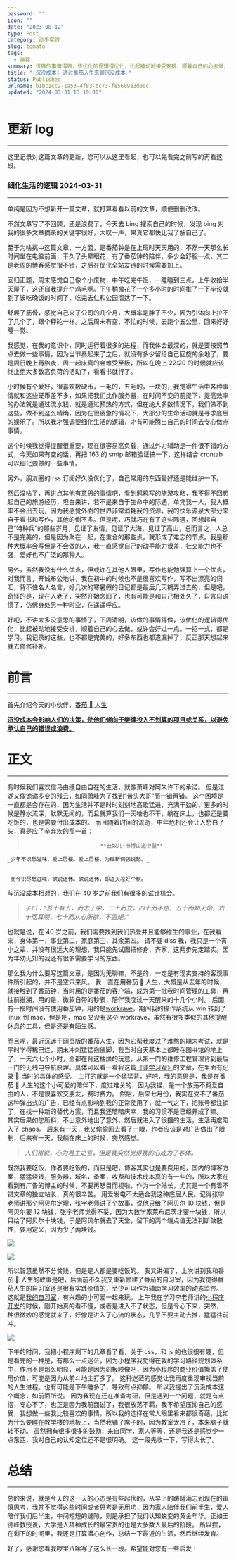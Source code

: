 ```yaml
---
password: ""
icon: ""
date: "2023-08-12"
type: Post
category: 动手实践
slug: tomato
tags:
  - 推荐
summary: 该做的事情得做，该优化的逻辑得优化，比起被动地接受安排，顺着自己的心去做，或许会好过一点。一招一式，都是学习。
title: "[沉没成本] 通过番茄人生来聊沉没成本 "
status: Published
urlname: b1bc1cc2-1a53-4f83-bc73-f85609a3d00c
updated: "2024-03-31 13:19:00"
---
```


# 更新 log

---

这里记录对这篇文章的更新，您可以从这里看起，也可以先看完之前写的再看这段。

### 细化生活的逻辑 2024-03-31

---

单纯是因为不想新开一篇文章，就打算看看以前的文章，顺便删删改改。

不然文章写了不回顾，还是浪费了，今天去 bing 搜索自己的时候，发现 bing 对我的很多文章摘录的关键字很好，大叹一声，果真它都快比我了解自己了。

至于为啥挑中这篇文章，一方面，是番茄钟是在上班时天天用的，不然一天那么长时间坐在电脑前面，干久了头晕眼花，有了番茄钟的陪伴，多少会舒服一点，其二是老周的博客感觉很不错，之后在优化全站友链的时候需要加上。

回归正题，周末感觉自己像个小废物，中午吃完午饭，一睡睡到三点，上午收拾半天屋子，这还自我提升个鸡毛啊。下午稍微花了一个多小时的时间推了一下毕设就到了该吃晚饭的时间了，吃完去仁和公园溜达了一下。

舒展了筋骨，感觉自己来了公司的几个月，大概率是胖了不少，因为引体向上拉不了几个了，跟个秤砣一样。之后周末有空，不忙的时候，去跑个五公里，回来好好睡一觉。

我感觉，在我的意识中，同时运行着很多的进程，而我体会最深的，就是要按照节点去做一些事情，因为当节奏起来了之后，就没有多少留给自己回旋的余地了，要是周日晚上再熬夜，周一起床真的会难受至极，所以在晚上 22:20 的时候就应该终止绝大多数高负荷的活动了，看看书就行了。

小时候有个爱好，很喜欢数硬币，一毛的，五毛的，一块的，我觉得生活中各种事情就和这些硬币差不多，如果把我们比作服务器，在时间不变的前提下，提高效率的办法就是通过流水钱，就是通过预热的方式，但在绝大多数情况下，我们做不到这些，做不到这么精确，因为在很疲惫的情况下，大部分的生命活动就是寻求底层的娱乐了。所以我才强调要细化生活的逻辑，才有可能腾出自己的时间去专心做点事情。

这个时候我觉得提醒很重要，现在很容易高负载，通过外力辅助是一件很不错的方式，今天如果有空的话，再把 163 的 smtp 邮箱验证搞一下，这样结合 crontab 可以细化要做的一些事情。

另外，朋友圈的 rss 订阅好久没优化了，自己常用的东西最好还是能维护一下。

然后没啥了，再讲点其他有意思的事情吧，看到鸦鸦写的旅游攻略，我不得不回想起自己的旅游经历，坦白来讲，若不是来自于生命中的际遇，单凭我一人，我大概率不会出去玩，因为我感觉外面的世界非常消耗我的资源，我的快乐源泉大部分来自于看书和写作，其他的倒不多。但是呢，巧就巧在有了这些际遇，回想起自己“特种兵”的那些岁月，见证了友情，见证了大海，见证了高山，总而言之，人总不是完美的，但是因为聚在一起，在重合的那些点，就形成了难忘的节点。我是那种大概率会写但是不会做的人，我一直感觉自己的动手能力很差，社交能力也不强，爱好也不广泛的那种人。

另外，虽然我没有什么优点，但或许在其他人眼里，写作也能勉强算上一个优点，对我而言，开诚布公地讲，我在初中的时候也不是很喜欢写作，写不出漂亮的词汇，背不住名人名言，好几次的寒暑假的日记都是最后几天糊弄过去的，但是吧，奇怪的是，现在人老了，突然开始念旧了，也有可能是和自己相处久了，自言自语惯了，仿佛身处另一种时空，在遥遥呼应。

好吧，不讲太多没意思的事情了，下周清明，该做的事情得做，该优化的逻辑得优化，比起被动地接受安排，顺着自己的心去做，或许会好过一点。一招一式，都是学习。我记录的这些，也不都是完美的，好多东西也都遗漏掉了，反正那天想起来就去修修补补。

# 前言

---

首先介绍今天的小伙伴，[番茄 🍅 人生](https://www.tomatolist.com/)

<u>**沉没成本会影响人们的决策，使他们倾向于继续投入不划算的项目或关系，以避免承认自己的错误或浪费。**</u>

# 正文

---

有时候我们喜欢信马由缰自由自在的生活，就像萧峰对阿朱许下的承诺。
但是江湖又像诡谲多变的残云，如同萧峰为了找到“带头大哥”而一错再错。
这个困境是一直都是会存在的，因为生活并不是时时刻刻地高歌猛进，充满干劲的，更多的时候是静水流深，默默无闻的，而且就算我们一天啥也不干，躺在床上，也都还是要吃饭的，也是需要付出成本的。
而且随着时间的流逝，中年危机还会让人愁白了头，真是应了辛弃疾的那一首：

>                             **丑奴儿·书博山道中壁**

    _少年不识愁滋味，爱上层楼。爱上层楼，为赋新词强说愁。_


    _而今识尽愁滋味，欲说还休。欲说还休，却道天凉好个秋。_

与沉没成本相对的，我们在 40 岁之前我们有很多的试错机会。

> _子曰：“吾十有五，而志于学，三十而立，四十而不惑，五十而知天命，六十而耳顺，七十而从心所欲，不逾矩。”_

也就是说，在 40 岁之前，我们需要找到我们热爱并且能够维生的事业，在我看来，身体第一，事业第二，家庭第三，其余第四。
请不要 diss 我，我只是一个宵小之辈，并没有很远大的理想，我只能先试图把修身、齐家，这两步先走踏实。因为年幼无知的我还有很多需要学习的东西。

那么我为什么要写这篇文章，是因为无聊嘛，不是的，一定是有现实支持的客观事件所引起的，并不是空穴来风。
我一直在用番茄 🍅 人生，大概是从去年的时候，就接触到了番茄钟，当时用的是番茄的客户端，成为第一批我时间管理的工具，再往前推溯，用的是，微软自带的秒表，陪伴我度过一天醒来的十几个小时。
后面有一段时间没有使用番茄钟，用的是[workrave](https://workrave.org/)，期间我的操作系统从 win 转到了 linux 到 mac，但是吧，mac 又没有这个 workrave，虽然有很多类似的其他提醒休息的工具，但是还是有陌生感。

而且呢，最近沉迷于网页版的番茄人生，因为它帮我度过了难熬的期末考试，就是平时学得稀巴烂，期末冲刺猛猛抱佛脚，我当时白天基本上都睡在图书馆的地上了，一天六七个小时，全都在背这枯燥的玩意，从第一门的维修工程管理背到最后一门的无线电导航原理。具体可以看一看我这篇[《谈学习观》](https://matrixcore.top/article/learn)的文章，在里面有记录 📝 当时的具体的感受。
主打的就是一个猛猛背，好吧，我的意思是，我是在番茄 🍅 人生的这个小可爱的陪伴下，度过难关的，因为我捏，是一个放荡不羁爱自由的人，不是很喜欢交朋友，费时费力。
然后，后来七月份，我实在受不了番茄这种弹出式的广告，已经有点影响到我的正常使用了，就一气之下，把账号都注销了，在找一种新的替代方案，而且我还暗暗庆幸，我的习惯不是已经养成了嘛。
其实后果如您所料，不出意外地出了意外，然后就进入了很摆的生活，生活再度陷入了 chaos。
后来有一天，我又偷偷回去看了一眼，作者应该是对广告做出了限制，后来有一天，我躺在床上的时候，突然感觉。

> _人们常说，心为君主之官，但是我突然觉得我的心成为了客体。_

既然我要吃饭，作者要吃饭的，而且是吧，博客其实也是要费用的，国内的博客方案，猛猛烧钱，服务器，域名，备案，收费和技术成本真的有一些的，所以大家在看到有广告的博主的时候，不要再怒目而视啦，作为一个站长，尤其是一个有着不错文章的独立站长，真的很辛苦。
用爱发电不太适合我这种底层人民。记得张宇老师讲那个阿贝尔定理，张宇老师讲了个故事，说他只给了阿贝尔 10 块钱，但是阿贝尔要 12 块钱，张宇老师觉得不妥，因为大数学家莱布尼茨才要十块钱，所以只给了阿贝尔十块钱，于是阿贝尔就去了天堂，留下的两个端点值无法判断敛散性，要用定义，因为少了两块钱。

![](https://prod-files-secure.s3.us-west-2.amazonaws.com/81a75f5f-eb3b-47db-bd61-d87d1cd413a6/35d58716-5526-4f74-8a2f-2f81bcbd156d/Untitled.png?X-Amz-Algorithm=AWS4-HMAC-SHA256&X-Amz-Content-Sha256=UNSIGNED-PAYLOAD&X-Amz-Credential=AKIAT73L2G45HZZMZUHI%2F20240331%2Fus-west-2%2Fs3%2Faws4_request&X-Amz-Date=20240331T131941Z&X-Amz-Expires=3600&X-Amz-Signature=db8ff626b2d97abe467157390500eb59eb9b7ed9de742a90ab8f4e764acc97c2&X-Amz-SignedHeaders=host&x-id=GetObject)

![](https://prod-files-secure.s3.us-west-2.amazonaws.com/81a75f5f-eb3b-47db-bd61-d87d1cd413a6/4b460fbb-2ea2-43ea-bc0e-a9e433e84162/Untitled.png?X-Amz-Algorithm=AWS4-HMAC-SHA256&X-Amz-Content-Sha256=UNSIGNED-PAYLOAD&X-Amz-Credential=AKIAT73L2G45HZZMZUHI%2F20240331%2Fus-west-2%2Fs3%2Faws4_request&X-Amz-Date=20240331T131941Z&X-Amz-Expires=3600&X-Amz-Signature=f21cc9494e4810af066ef0a7331c4f1e79fa990bb3489406103c4db876e2d4dc&X-Amz-SignedHeaders=host&x-id=GetObject)

所以智慧虽然不分贫贱，但是是人都是要吃饭的。
我又讲偏了，上次讲到我和番茄 🍅 人生的故事是吧，后面前不久我又重新修建了番茄的自习室，因为我觉得番茄人生的自习室还是很有实践价值的，至少可以作为辅助学习效率的动态监控。
这就是[我的自习室](https://www.tomatolist.com/show_group.html?group_id=27f2b200-d549-4ba9-a2cc-1b6025be2c7b)，有兴趣的小可爱一起来玩。
上午我在学习李老师讲的[小程序开发](https://www.hackwork.org/docs/tcb/intro)的时候，刚开始真的看不懂，或者是进入不了状态，但是专心下来，突然，一种很微妙的感觉就来了，好像是进入了心流的状态，几乎不要主动去推，猛猛往前冲。

![](https://prod-files-secure.s3.us-west-2.amazonaws.com/81a75f5f-eb3b-47db-bd61-d87d1cd413a6/27158e2b-29ae-4f4a-9c11-bc0e8d1348c3/%E6%88%AA%E5%B1%8F2023-08-12_18.23.44.png?X-Amz-Algorithm=AWS4-HMAC-SHA256&X-Amz-Content-Sha256=UNSIGNED-PAYLOAD&X-Amz-Credential=AKIAT73L2G45HZZMZUHI%2F20240331%2Fus-west-2%2Fs3%2Faws4_request&X-Amz-Date=20240331T131941Z&X-Amz-Expires=3600&X-Amz-Signature=b1e84cabeecbdd227dcdd6fabd15dbd672c846a2b7e7605e458b3a37e2ec7aed&X-Amz-SignedHeaders=host&x-id=GetObject)

下午的时间，我把小程序剩下的几章看了看，关于 css，和 js 的也很很有趣，但是看完的一种是，有那么一点迷茫，因为小程序我觉得在我的学习路径规划体系中，作用不是那么明显，可能是因为刻板映像吧，因为小程序的商业价值掩盖了使用价值，可能是因为从前斗地主打多了。
这种迷茫的感觉让我再度重现审视当前的人生进程。也有可能是下午睡多了，导致有点抑郁。
所以我提出了沉没成本这个概念，如前面所说。
因为我现在还在准备考研，但是遇到一个问题，就是有点摆，专心不了，也正是因为我前面说了，我很放荡不羁，我不希望压抑自己的感受，我想做一些我比较喜欢的事情，所以我的选择在常人眼里看来都很奇葩，比如为什么要睡在教学楼的地板上，当然我铺了席子的，因为教室太冷了，本来脑子就转不动。
虽然拥有很多很多的鼓励，来自同学，家人等等，还是我还是感觉少一点东西，我对自己的认知定位还不是很明确。
这一段先收一下，写得太长了。

# 总结

---

总的来说，就是今天的这一天的心态是有些起伏的，从早上的踌躇满志到现在的审慎思考，我并不觉得这些时间或者思考是无用功，因为家人陪伴我们前半生，爱人陪伴我们后半生，中间短短的缝隙，则是承担了我们认知蜕变的黄金年华。正如王德峰教授说，大学是人精神成长的最宝贵的也是大多数人最后的阶段。
所以捏，在剩下的时间里，我还是打算潜心创作，总结一下最近的生活，然后继续发育。

好了，感谢您看我啰里八嗦写了这么长一段。希望能对您有一些启发！
